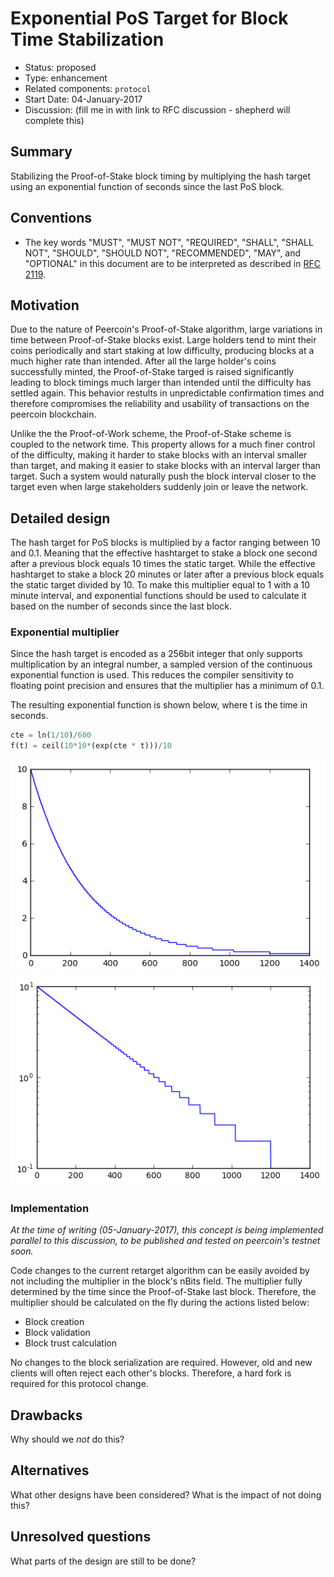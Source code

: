 # Exponential PoS Target for Block Time Stabilization

- Status: proposed
- Type: enhancement
- Related components: `protocol`
- Start Date: 04-January-2017
- Discussion: (fill me in with link to RFC discussion - shepherd will complete this)

## Summary
Stabilizing the Proof-of-Stake block timing by multiplying the hash target using an exponential function of seconds since the last PoS block.

## Conventions
- The key words "MUST", "MUST NOT", "REQUIRED", "SHALL", "SHALL NOT", "SHOULD", "SHOULD NOT", "RECOMMENDED", "MAY", and "OPTIONAL" in this document are to be interpreted as described in [RFC 2119](http://tools.ietf.org/html/rfc2119).

## Motivation
Due to the nature of Peercoin's Proof-of-Stake algorithm, large variations in time between Proof-of-Stake blocks exist.
Large holders tend to mint their coins periodically and start staking at low difficulty, producing blocks at a much higher rate than intended.
After all the large holder's coins successfully minted, the Proof-of-Stake targed is raised significantly leading to block timings much larger than intended until the difficulty has settled again.
This behavior restults in unpredictable confirmation times and therefore compromises the reliability and usability of transactions on the peercoin blockchain.

Unlike the the Proof-of-Work scheme, the Proof-of-Stake scheme is coupled to the network time.
This property allows for a much finer control of the difficulty, making it harder to stake blocks with an interval smaller than target, and making it easier to stake blocks with an interval larger than target.
Such a system would naturally push the block interval closer to the target even when large stakeholders suddenly join or leave the network.

## Detailed design
The hash target for PoS blocks is multiplied by a factor ranging between 10 and 0.1.
Meaning that the effective hashtarget to stake a block one second after a previous block equals 10 times the static target.
While the effective hashtarget to stake a block 20 minutes or later after a previous block equals the static target divided by 10.
To make this multiplier equal to 1 with a 10 minute interval, and exponential functions should be used to calculate it based on the number of seconds since the last block.

### Exponential multiplier
Since the hash target is encoded as a 256bit integer that only supports multiplication by an integral number, a sampled version of the continuous exponential function is used.
This reduces the compiler sensitivity to floating point precision and ensures that the multiplier has a minimum of 0.1.

The resulting exponential function is shown below, where t is the time in seconds.

```python
cte = ln(1/10)/600
f(t) = ceil(10*10*(exp(cte * t)))/10
```

![exponential function plotted with linear axes](exp-lin.png)
![exponential function plotted with logarithmic y-axis](exp-log.png)

### Implementation
*At the time of writing (05-January-2017), this concept is being implemented parallel to this discussion, to be published and tested on peercoin's testnet soon.*

Code changes to the current retarget algorithm can be easily avoided by not including the multiplier in the block's nBits field.
The multiplier fully determined by the time since the Proof-of-Stake last block.
Therefore, the multiplier should be calculated on the fly during the actions listed below:

* Block creation
* Block validation
* Block trust calculation

No changes to the block serialization are required.
However, old and new clients will often reject each other's blocks.
Therefore, a hard fork is required for this protocol change.

## Drawbacks

Why should we *not* do this?

## Alternatives

What other designs have been considered? What is the impact of not doing this?

## Unresolved questions

What parts of the design are still to be done?
